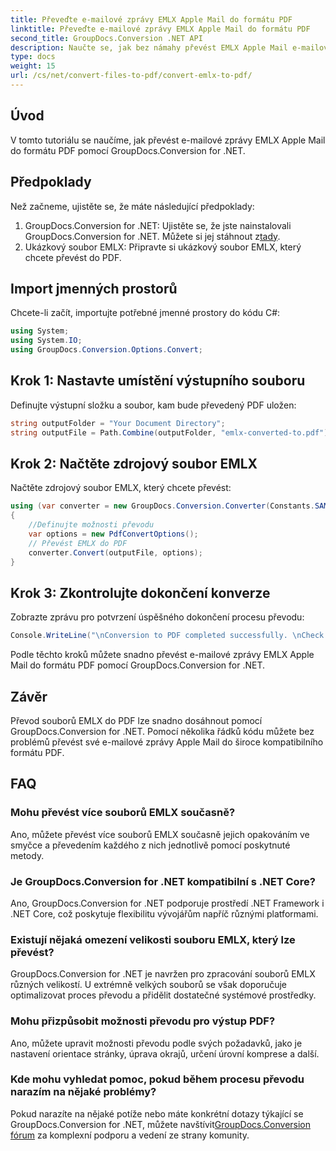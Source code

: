 ```yaml
---
title: Převeďte e-mailové zprávy EMLX Apple Mail do formátu PDF
linktitle: Převeďte e-mailové zprávy EMLX Apple Mail do formátu PDF
second_title: GroupDocs.Conversion .NET API
description: Naučte se, jak bez námahy převést EMLX Apple Mail e-mailové zprávy do PDF pomocí GroupDocs.Conversion for .NET. Zjednodušte si úkoly správy dokumentů.
type: docs
weight: 15
url: /cs/net/convert-files-to-pdf/convert-emlx-to-pdf/
---
```

## Úvod
V tomto tutoriálu se naučíme, jak převést e-mailové zprávy EMLX Apple Mail do formátu PDF pomocí GroupDocs.Conversion for .NET.
## Předpoklady
Než začneme, ujistěte se, že máte následující předpoklady:
1.  GroupDocs.Conversion for .NET: Ujistěte se, že jste nainstalovali GroupDocs.Conversion for .NET. Můžete si jej stáhnout z[tady](https://releases.groupdocs.com/conversion/net/).
2. Ukázkový soubor EMLX: Připravte si ukázkový soubor EMLX, který chcete převést do PDF.

## Import jmenných prostorů
Chcete-li začít, importujte potřebné jmenné prostory do kódu C#:
```csharp
using System;
using System.IO;
using GroupDocs.Conversion.Options.Convert;
```
## Krok 1: Nastavte umístění výstupního souboru
Definujte výstupní složku a soubor, kam bude převedený PDF uložen:
```csharp
string outputFolder = "Your Document Directory";
string outputFile = Path.Combine(outputFolder, "emlx-converted-to.pdf");
```
## Krok 2: Načtěte zdrojový soubor EMLX
Načtěte zdrojový soubor EMLX, který chcete převést:
```csharp
using (var converter = new GroupDocs.Conversion.Converter(Constants.SAMPLE_EMLX))
{
    //Definujte možnosti převodu
    var options = new PdfConvertOptions();
    // Převést EMLX do PDF
    converter.Convert(outputFile, options);
}
```
## Krok 3: Zkontrolujte dokončení konverze
Zobrazte zprávu pro potvrzení úspěšného dokončení procesu převodu:
```csharp
Console.WriteLine("\nConversion to PDF completed successfully. \nCheck output in {0}", outputFolder);
```
Podle těchto kroků můžete snadno převést e-mailové zprávy EMLX Apple Mail do formátu PDF pomocí GroupDocs.Conversion for .NET.

## Závěr
Převod souborů EMLX do PDF lze snadno dosáhnout pomocí GroupDocs.Conversion for .NET. Pomocí několika řádků kódu můžete bez problémů převést své e-mailové zprávy Apple Mail do široce kompatibilního formátu PDF.
## FAQ
### Mohu převést více souborů EMLX současně?
Ano, můžete převést více souborů EMLX současně jejich opakováním ve smyčce a převedením každého z nich jednotlivě pomocí poskytnuté metody.
### Je GroupDocs.Conversion for .NET kompatibilní s .NET Core?
Ano, GroupDocs.Conversion for .NET podporuje prostředí .NET Framework i .NET Core, což poskytuje flexibilitu vývojářům napříč různými platformami.
### Existují nějaká omezení velikosti souboru EMLX, který lze převést?
GroupDocs.Conversion for .NET je navržen pro zpracování souborů EMLX různých velikostí. U extrémně velkých souborů se však doporučuje optimalizovat proces převodu a přidělit dostatečné systémové prostředky.
### Mohu přizpůsobit možnosti převodu pro výstup PDF?
Ano, můžete upravit možnosti převodu podle svých požadavků, jako je nastavení orientace stránky, úprava okrajů, určení úrovní komprese a další.
### Kde mohu vyhledat pomoc, pokud během procesu převodu narazím na nějaké problémy?
 Pokud narazíte na nějaké potíže nebo máte konkrétní dotazy týkající se GroupDocs.Conversion for .NET, můžete navštívit[GroupDocs.Conversion fórum](https://forum.groupdocs.com/c/conversion/11) za komplexní podporu a vedení ze strany komunity.
